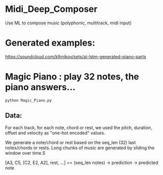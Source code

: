 # Midi_Deep_Composer
Use ML to compose music (polyphonic, multitrack, midi input)

# Generated examples:
https://soundcloud.com/klhnikov/sets/ai-lstm-generated-piano-parts

# Magic Piano : play 32 notes, the piano answers...
```
python Magic_Piano.py
```

## Data:
For each track, for each note, chord or rest, we used the pitch, duration, offset and velocity as "one-hot encoded" values.

We generate a note/chord or rest based on the seq_len (32) last notes/chords or rests. 
Long chunks of music are generated by sliding the window over time.S

[A3, C5, [C2, E2, A2], rest, ...] == (seq_len notes) -> prediction -> predicted note